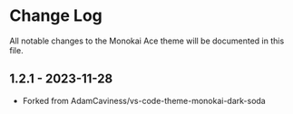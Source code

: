 # Change Log
All notable changes to the Monokai Ace theme will be documented in this file.

## 1.2.1 - 2023-11-28
- Forked from AdamCaviness/vs-code-theme-monokai-dark-soda
